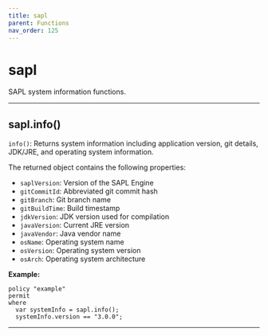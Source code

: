 ```yaml
---
title: sapl
parent: Functions
nav_order: 125
---
```

# sapl

SAPL system information functions.



---

## sapl.info()

```info()```: Returns system information including application version, git details, JDK/JRE, and operating system information.

The returned object contains the following properties:
- ```saplVersion```: Version of the SAPL Engine
- ```gitCommitId```: Abbreviated git commit hash
- ```gitBranch```: Git branch name
- ```gitBuildTime```: Build timestamp
- ```jdkVersion```: JDK version used for compilation
- ```javaVersion```: Current JRE version
- ```javaVendor```: Java vendor name
- ```osName```: Operating system name
- ```osVersion```: Operating system version
- ```osArch```: Operating system architecture

**Example:**
```sapl
policy "example"
permit
where
  var systemInfo = sapl.info();
  systemInfo.version == "3.0.0";
```


---

